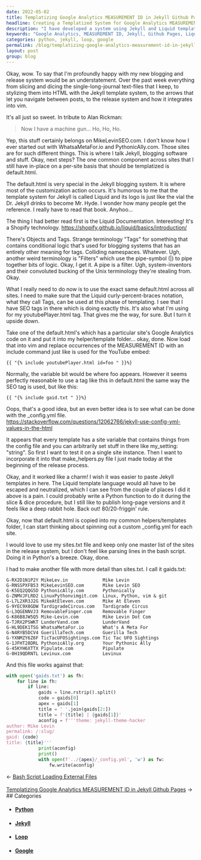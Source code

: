 ```yaml
---
date: 2022-05-02
title: Templatizing Google Analytics MEASUREMENT ID in Jekyll Github Pages
headline: Creating a Templatized System for Google Analytics MEASUREMENT ID in Jekyll Github Pages
description: "I have developed a system using Jekyll and Liquid template language to templatize the Google Analytics MEASUREMENT ID for my websites. To keep track of them, I wrote Python scripts to parse through the lines in sites.txt and create a `_config.yml` file for each website. With this system, I have a master list of my sites and a quick way to update the information."
keywords: "Google Analytics, MEASUREMENT ID, Jekyll, Github Pages, Liquid template language, Python, sites.txt, `_config.yml`, blogging, make_helpers.py, gaids.txt, loop, master list, update"
categories: python, jekyll, loop, google
permalink: /blog/templatizing-google-analytics-measurement-id-in-jekyll-github-pages/
layout: post
group: blog
---
```



Okay, wow. To say that I'm profoundly happy with my new blogging and release
system would be an understatement. Over the past week everything from slicing
and dicing the single-long-journal text-files that I keep, to stylizing them
into HTML with the Jekyll template system, to the arrows that let you navigate
between posts, to the release system and how it integrates into vim.

It's all just so sweet. In tribute to Alan Rickman:

> Now I have a machine gun... Ho, Ho, Ho.

Yep, this stuff certainly belongs on MikeLevinSEO.com. I don't know how I ever
started out with WhatsaMetaFor.io and PythonicAlly.com. Those sites are for
such different things. This is where I talk Jekyll, blogging software and
stuff. Okay, next steps? The one common component across sites that I still
have in-place on a per-site basis that should be templatized is default.html.

The default.html is very special in the Jekyll blogging system. It is where
most of the customization action occurs. It's humorous to me that the template
system for Jekyll is called Liquid and its logo is just like the vial the Dr.
Jekyll drinks to become Mr. Hyde. I wonder how many people get the reference. I
really have to read that book. Anyhoo...

The thing I had better read first is the Liquid Documentation. Interesting!
It's a Shopify technology. https://shopify.github.io/liquid/basics/introduction/

There's Objects and Tags. Strange terminology "Tags" for something that
contains conditional logic that's used for blogging systems that has an
entirely other meaning for tags. Colliding namespaces. Whatever. Ugh, another
weird terminology is "Filters" which use the pipe-symbol (|) to pipe together
bits of logic. Okay, I get it. A pipe is a filter. Ugh, system-inventors and
their convoluted bucking of the Unix terminology they're stealing from. Okay.

What I really need to do now is to use the exact same default.html across all
sites. I need to make sure that the Liquid curly-percent-braces notation, what
they call Tags, can be used at this phase of templating. I see that I have SEO
tags in there which is doing exactly this. It's also what I'm using for my
youtubePlayer.html tag. That gives me the way, for sure. But I turn it upside
down.

Take one of the default.html's which has a particular site's Google Analytics
code on it and put it into my helper/template folder... okay, done. Now load
that into vim and replace occurrences of the MEASUREMENT ID with an include
command just like is used for the YouTube embed:

    {{ "{% include youtubePlayer.html id=foo " }}%}

Normally, the variable bit would be where foo appears. However it seems
perfectly reasonable to use a tag like this in default.html the same way the
SEO tag is used, but like this:

    {{ "{% include gaid.txt " }}%}

Oops, that's a good idea, but an even better idea is to see what can be done
with the \_config.yml file. https://stackoverflow.com/questions/12062766/jekyll-use-config-yml-values-in-the-html

It appears that every template has a site variable that contains things from
the config file and you can arbitrarily set stuff in there like my_setting:
"string". So first I want to test it on a single site instance. Then I want to
incorporate it into that make_helpers.py file I just made today at the
beginning of the release process.

Okay, and it worked like a charm! I wish it was easier to paste Jekyll
templates in here. The Liquid template language would all have to be escaped
and neutralized, which I can see from the couple of places I did it above is a
pain. I could probably write a Python function to do it during the slice & dice
procedure, but I still like to publish long-page versions and it feels like a
deep rabbit hole. Back out! 80/20-friggin' rule.

Okay, now that default.html is copied into my common helpers/templates folder,
I can start thinking about spinning out a custom \_config.yml for each site.

I would love to use my sites.txt file and keep only one master list of the
sites in the release system, but I don't feel like parsing lines in the bash
script. Doing it in Python's a breeze. Okay, done.

I had to make another file with more detail than sites.txt. I call it
gaids.txt:

    G-RX2D1N1P2Y MikeLev.in             Mike Levin
    G-RNSSPXFB53 MikeLevinSEO.com       Mike Levin SEO
    G-K5EQ2QQG5D PythonicAlly.com       Pythonically
    G-ZNMVJFLRD2 LinuxPythonvimgit.com  Linux, Python, vim & git
    G-L7L2XR3J2G MikeAtEleven.com       Mike At Eleven
    G-9YEC9X0GDW TardigradeCircus.com   Tardigrade Circus
    G-L3QGENNVJ3 RemovableFinger.com    Removable Finger
    G-K86B8JW5Q5 Mike-Levin.com         Mike Levin Dot Com
    G-TJRX2PSWKT LunderVand.com         LunderVand
    G-HL9DEK1TSG WhatsaMetaFor.io       What's A Meta For
    G-N4RYB5DCV4 GuerillaTech.com       Guerilla Tech
    G-YXNMZY6Z6F TicTacUFOSightings.com Tic Tac UFO Sightings
    G-1JFHT28DRL PythonicAlly.org       Your Pythonic Ally
    G-45KYH6XTTX Pipulate.com           Pipulate
    G-0H19QDRNTL Levinux.com            Levinux

And this file works against that:

```python
with open('gaids.txt') as fh:
    for line in fh:
        if line:
            gaids = line.rstrip().split()
            code = gaids[0]
            apex = gaids[1]
            title = ' '.join(gaids[2:])
            title = f'{title} | {gaids[1]}'
            aconfig = f'''theme: jekyll-theme-hacker
author: Mike Levin
permalink: /:slug/
gaid: {code}
title: {title}'''
            print(aconfig)
            print()
            with open(f'../{apex}/_config.yml', 'w') as fw:
                fw.write(aconfig)
```


<div class="arrow-links"><div class="post-nav-prev"><span class="arrow">&larr;&nbsp;</span><a href="/blog/bash-script-loading-external-files/">Bash Script Loading External Files</a></div> &nbsp; <div class="post-nav-next"><a href="/blog/templatizing-google-analytics-measurement-id-in-jekyll-github-pages/">Templatizing Google Analytics MEASUREMENT ID in Jekyll Github Pages</a><span class="arrow">&nbsp;&rarr;</span></div></div>
## Categories

<ul>
<li><h4><a href='/python/'>Python</a></h4></li>
<li><h4><a href='/jekyll/'>Jekyll</a></h4></li>
<li><h4><a href='/loop/'>Loop</a></h4></li>
<li><h4><a href='/google/'>Google</a></h4></li></ul>